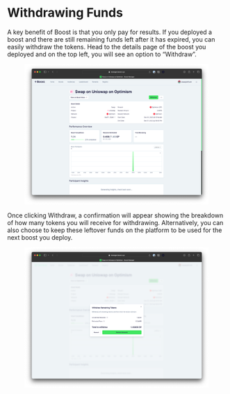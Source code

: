 # Withdrawing Funds

A key benefit of Boost is that you only pay for results. If you deployed a boost and there are still remaining funds left after it has expired, you can easily withdraw the tokens. Head to the details page of the boost you deployed and on the top left, you will see an option to “Withdraw”.

<figure><img src="../../.gitbook/assets/deploy_flow10.png" alt=""><figcaption></figcaption></figure>

Once clicking Withdraw, a confirmation will appear showing the breakdown of how many tokens you will receive for withdrawing. Alternatively, you can also choose to keep these leftover funds on the platform to be used for the next boost you deploy.

<figure><img src="../../.gitbook/assets/deploy_flow11.png" alt=""><figcaption></figcaption></figure>
